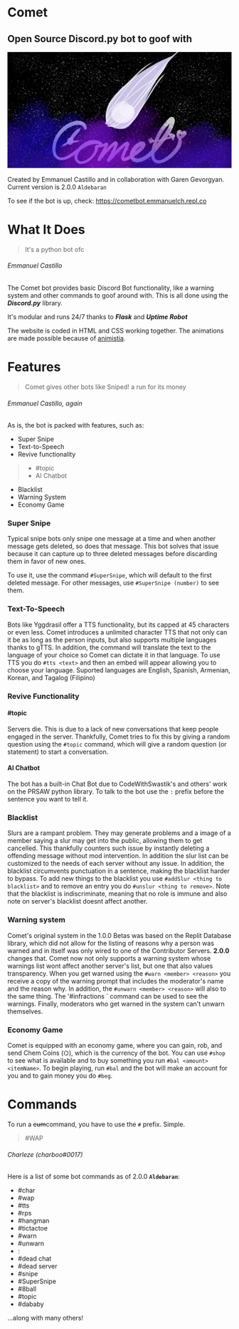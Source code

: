 # Comet
## Open Source Discord.py bot to goof with
![Comet Logo](static/photoToRender/CometProfile.jpg)

Created by Emmanuel Castillo and in collaboration with Garen Gevorgyan. Current version is 2.0.0 `Aldebaran`

To see if the bot is up, check: https://cometbot.emmanuelch.repl.co

# What It Does
> It's a python bot ofc

###### Emmanuel Castillo

The Comet bot provides basic Discord Bot functionality, like a warning system and other commands to goof around with. This is all done using the __***Discord.py***__ library.

It's modular and runs 24/7 thanks to __***Flask***__ and __***Uptime Robot***__

The website is coded in HTML and CSS working together. The animations are made possible because of [animistia](https://animista.net/play).

# Features
> Comet gives other bots like Sniped! a run for its money

###### Emmanuel Castillo, *again*
As is, the bot is packed with features, such as:
* Super Snipe
* Text-to-Speech
* Revive functionality
> * #topic
> * AI Chatbot
* Blacklist
* Warning System
* Economy Game

### Super Snipe
Typical snipe bots only snipe one message at a time and when another message gets deleted, so does that message. This bot solves that issue because it can capture up to three deleted messages before discarding them in favor of new ones.

To use it, use the command ``#SuperSnipe``, which will default to the first deleted message. For other messages, use ``#SuperSnipe (number)`` to see them.

### Text-To-Speech
Bots like Yggdrasil offer a TTS functionality, but its capped at 45 characters or even less. Comet introduces a unlimited character TTS that not only can it be as long as the person inputs, but also supports multiple languages thanks to gTTS. In addition, the command will translate the text to the language of your choice so Comet can dictate it in that language. To use TTS you do `#tts <text>` and then an embed will appear allowing you to choose your language. Suported languages are English, Spanish, Armenian, Korean, and Tagalog (Filipino)

### Revive Functionality
#### #topic
Servers die. This is due to a lack of new conversations that keep people engaged in the server. Thankfully, Comet tries to fix this by giving a random question using the ``#topic`` command, which will give a random question (or statement) to start a conversation.
#### AI Chatbot
The bot has a built-in Chat Bot due to CodeWithSwastik's and others' work on the PRSAW python library. To talk to the bot use the `:` prefix before the sentence you want to tell it.

### Blacklist
Slurs are a rampant problem. They may generate problems and a image of a member saying a slur may get into the public, allowing them to get cancelled. This thankfully counters such issue by instantly deleting a offending message without mod intervention. In addition the slur list can be customized to the needs of each server without any issue. In addition, the blacklist circumvents punctuation in a sentence, making the blacklist harder to bypass. To add new things to the blacklist you use `#addSlur <thing to blacklist>` and to remove an entry you do `#unslur <thing to remove>`. Note that the blacklist is indiscriminate, meaning that no role is immune and also note on server's blacklist doesnt affect another.

### Warning system
Comet's original system in the 1.0.0 Betas was based on the Replit Database library, which did not allow for the listing of reasons why a person was warned and in itself was only wired to one of the Contributor Servers. **2.0.0** changes that. Comet now not only supports a warning system whose warnings list wont affect another server's list, but one that also values transparency. When you get warned using the `#warn <member> <reason>` you receive a copy of the warning prompt that includes the moderator's name and the reason why. In addition, the `#unwarn <member> <reason>` will also to the same thing. The '#infractions <user>` command can be used to see the warnings. Finally, moderators who get warned in the system can't unwarn themselves.

### Economy Game
Comet is equipped with an economy game, where you can gain, rob, and send Chem Coins (⌬), which is the currency of the bot. You can use `#shop` to see what is available and to buy something you run `#bal <amount> <itemName>`. To begin playing, run `#bal` and the bot will make an account for you and to gain money you do `#beg`. 


# Commands
To run a ~~cum~~command, you have to use the `#` prefix. Simple.

> #WAP

###### Charleze (charboo#0017)
Here is a list of some bot commands as of 2.0.0 __**`Aldebaran`**__:
* #char
* #wap
* #tts
* #rps
* #hangman
* #tictactoe
* #warn
* #unwarn
* :
* #dead chat
* #dead server
* #snipe
* #SuperSnipe
* #8ball
* #topic
* #dababy

...along with many others!